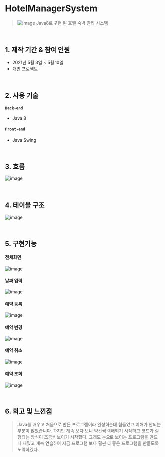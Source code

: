 # HotelManagerSystem
>![image](https://user-images.githubusercontent.com/84886987/155647155-b57640ef-0e60-41b0-8ea5-7d672324d768.png)
>Java8로 구현 된 호텔 숙박 관리 시스템
 
 <br>

## 1. 제작 기간 & 참여 인원
- 2021년 5월 3일 ~ 5월 10일
- 개인 프로젝트

<br>

## 2. 사용 기술
#### `Back-end`
  - Java 8

#### `Front-end`
  - Java Swing

<br>

## 3. 흐름
![image](https://user-images.githubusercontent.com/84886987/155646934-52675bdb-c8e3-4f08-8e1d-dfac1d11f41d.png)

<br>

## 4. 테이블 구조
![image](https://user-images.githubusercontent.com/84886987/155647020-a59e4214-8f98-4393-9013-bf23950d9104.png)

<br>

## 5. 구현기능

#### 전체화면
![image](https://user-images.githubusercontent.com/84886987/155647155-b57640ef-0e60-41b0-8ea5-7d672324d768.png)

#### 날짜 입력
![image](https://user-images.githubusercontent.com/84886987/155647189-e75ed39a-515e-453d-9b25-656008ca5c79.png)

#### 예약 등록
![image](https://user-images.githubusercontent.com/84886987/155647222-7cc1f050-78d1-4c60-aba1-10b2aeeaa27d.png)

#### 예약 변경
![image](https://user-images.githubusercontent.com/84886987/155647244-100ac934-3b0b-4514-999e-acfdc723417a.png)

#### 예약 취소
![image](https://user-images.githubusercontent.com/84886987/155647283-13c2f906-9759-4cbe-a241-7f36fb78dd9c.png)

#### 예약 조회
![image](https://user-images.githubusercontent.com/84886987/155647311-bbb55861-d834-4b18-b435-bc0f06e7485e.png)

<br>

## 6. 회고 및 느낀점
>Java를 배우고 처음으로 만든 프로그램이라 완성하는데 힘들었고 이해가 안되는 부분이 많았습니다. 하지만 계속 보다 보니 약간씩 이해되기 시작하고 코드가 실행되는 방식이 조금씩 보이기 시작했다. 그래도 눈으로 보이는 프로그램을 만드니 재밌고 계속 연습하여 지금 프로그램 보다 훨씬 더 좋은 프로그램을 만들도록 노력하겠다.    
